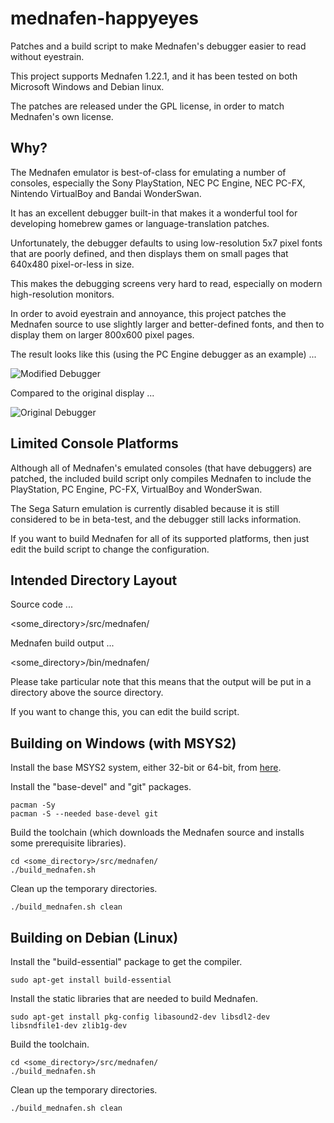 # mednafen-happyeyes

Patches and a build script to make Mednafen's debugger easier to read without eyestrain.

This project supports Mednafen 1.22.1, and it has been tested on both Microsoft Windows and Debian linux.

The patches are released under the GPL license, in order to match Mednafen's own license.


## Why?

The Mednafen emulator is best-of-class for emulating a number of consoles, especially the Sony PlayStation, NEC PC Engine, NEC PC-FX, Nintendo VirtualBoy and Bandai WonderSwan.

It has an excellent debugger built-in that makes it a wonderful tool for developing homebrew games or language-translation patches.

Unfortunately, the debugger defaults to using low-resolution 5x7 pixel fonts that are poorly defined, and then displays them on small pages that 640x480 pixel-or-less in size.

This makes the debugging screens very hard to read, especially on modern high-resolution monitors.

In order to avoid eyestrain and annoyance, this project patches the Mednafen source to use slightly larger and better-defined fonts, and then to display them on larger 800x600 pixel pages.

The result looks like this (using the PC Engine debugger as an example) ...

![Modified Debugger](https://farm5.staticflickr.com/4823/32392679408_a85a16269a_o.png)

Compared to the original display ...

![Original Debugger](https://farm5.staticflickr.com/4873/32392679508_34b8193318_o.png)


## Limited Console Platforms

Although all of Mednafen's emulated consoles (that have debuggers) are patched, the included build script only compiles Mednafen to include the PlayStation, PC Engine, PC-FX, VirtualBoy and WonderSwan.

The Sega Saturn emulation is currently disabled because it is still considered to be in beta-test, and the debugger still lacks information.

If you want to build Mednafen for all of its supported platforms, then just edit the build script to change the configuration.


## Intended Directory Layout

Source code ...

<some_directory>/src/mednafen/

Mednafen build output ...

<some_directory>/bin/mednafen/


Please take particular note that this means that the output will be put in a directory above the source directory.

If you want to change this, you can edit the build script.


## Building on Windows (with MSYS2)

Install the base MSYS2 system, either 32-bit or 64-bit, from [here](https://www.msys2.org/).

Install the "base-devel" and "git" packages.
```
pacman -Sy
pacman -S --needed base-devel git
```

Build the toolchain (which downloads the Mednafen source and installs some prerequisite libraries).
```
cd <some_directory>/src/mednafen/
./build_mednafen.sh
```

Clean up the temporary directories.
```
./build_mednafen.sh clean
```


## Building on Debian (Linux)

Install the "build-essential" package to get the compiler.
```
sudo apt-get install build-essential
```

Install the static libraries that are needed to build Mednafen.
```
sudo apt-get install pkg-config libasound2-dev libsdl2-dev libsndfile1-dev zlib1g-dev
```

Build the toolchain.
```
cd <some_directory>/src/mednafen/
./build_mednafen.sh
```

Clean up the temporary directories.
```
./build_mednafen.sh clean
```
